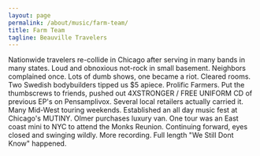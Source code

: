 ```yaml
---
layout: page
permalink: /about/music/farm-team/
title: Farm Team
tagline: Beauville Travelers
---
```


Nationwide travelers re-collide in Chicago after serving in many bands in many states. Loud and obnoxious not-rock in small basement. Neighbors complained once. Lots of dumb shows, one became a riot. Cleared rooms. Two Swedish bodybuilders tipped us $5 apiece. Prolific Farmers. Put the thumbscrews to friends, pushed out 4XSTRONGER / FREE UNIFORM CD of previous EP's on Pensamplivox. Several local retailers actually carried it. Many Mid-West touring weekends. Established an all day music fest at Chicago's MUTINY. Olmer purchases luxury van. One tour was an East coast mini to NYC to attend the Monks Reunion. Continuing forward, eyes closed and swinging wildly. More recording. Full length "We Still Dont Know" happened.
